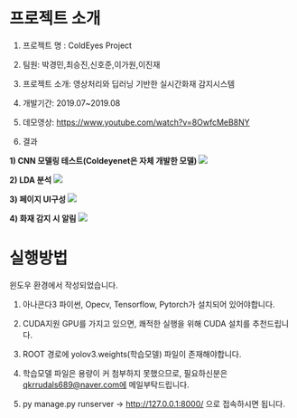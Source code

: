 # 프로젝트 소개

1. 프로젝트 명 : ColdEyes Project

2. 팀원: 박경민,최승진,신호준,이가원,이진재

3. 프로젝트 소개: 영상처리와 딥러닝 기반한 실시간화재 감지시스템

4. 개발기간: 2019.07~2019.08

5. 데모영상: https://www.youtube.com/watch?v=8OwfcMeB8NY

6. 결과

<b>1) CNN 모델링 테스트(Coldeyenet은 자체 개발한 모델) </b>
<img src="https://user-images.githubusercontent.com/37204852/79063692-167b8880-7cde-11ea-858c-14200069c818.png">

<b>2) LDA 분석 </b>
<img src="https://user-images.githubusercontent.com/37204852/79063745-6e19f400-7cde-11ea-9612-a90d12eba888.png">

<b>3) 페이지 UI구성 </b>
<img src="https://user-images.githubusercontent.com/37204852/78981092-29fde680-7b5a-11ea-80db-fe15bf4f79d4.png">

<b>4) 화재 감지 시 알림</b>
<img src="https://user-images.githubusercontent.com/37204852/78981312-9ed12080-7b5a-11ea-9d35-3ad8531701ef.png">

# 실행방법

윈도우 환경에서 작성되었습니다.

1. 아나콘다3 파이썬, Opecv, Tensorflow, Pytorch가 설치되어 있어야합니다.

2. CUDA지원 GPU를 가지고 있으면, 쾌적한 실행을 위해 CUDA 설치를 추천드립니다.

4. ROOT 경로에 yolov3.weights(학습모델) 파일이 존재해야합니다.

5. 학습모델 파일은 용량이 커 첨부하지 못했으므로, 필요하신분은 qkrrudals689@naver.com에 메일부탁드립니다.

6. py manage.py runserver -> http://127.0.0.1:8000/ 으로 접속하시면 됩니다.

